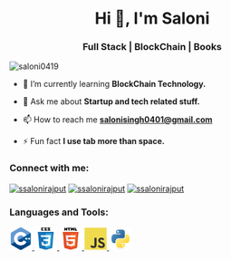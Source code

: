 <h1 align="center">Hi 👋, I'm Saloni</h1>
<h3 align="center">Full Stack | BlockChain | Books</h3>

<p align="left"> <img src="https://komarev.com/ghpvc/?username=saloni0419&label=Profile%20views&color=0e75b6&style=flat" alt="saloni0419" /> </p>

- 🌱 I’m currently learning **BlockChain Technology.**

- 💬 Ask me about **Startup and tech related stuff.**

- 📫 How to reach me **salonisingh0401@gmail.com**

- ⚡ Fun fact **I use tab more than space.**

<h3 align="left">Connect with me:</h3>
<p align="left">
<a href="https://twitter.com/ssalonirajput" target="blank"><img align="center" src="https://raw.githubusercontent.com/rahuldkjain/github-profile-readme-generator/master/src/images/icons/Social/twitter.svg" alt="ssalonirajput" height="30" width="40" /></a>
<a href="https://linkedin.com/in/ssalonirajput" target="blank"><img align="center" src="https://raw.githubusercontent.com/rahuldkjain/github-profile-readme-generator/master/src/images/icons/Social/linked-in-alt.svg" alt="ssalonirajput" height="30" width="40" /></a>
<a href="https://instagram.com/ssalonirajput" target="blank"><img align="center" src="https://raw.githubusercontent.com/rahuldkjain/github-profile-readme-generator/master/src/images/icons/Social/instagram.svg" alt="ssalonirajput" height="30" width="40" /></a>
</p>

<h3 align="left">Languages and Tools:</h3>
<p align="left"> <a href="https://www.w3schools.com/cpp/" target="_blank" rel="noreferrer"> <img src="https://raw.githubusercontent.com/devicons/devicon/master/icons/cplusplus/cplusplus-original.svg" alt="cplusplus" width="40" height="40"/> </a> <a href="https://www.w3schools.com/css/" target="_blank" rel="noreferrer"> <img src="https://raw.githubusercontent.com/devicons/devicon/master/icons/css3/css3-original-wordmark.svg" alt="css3" width="40" height="40"/> </a> <a href="https://www.w3.org/html/" target="_blank" rel="noreferrer"> <img src="https://raw.githubusercontent.com/devicons/devicon/master/icons/html5/html5-original-wordmark.svg" alt="html5" width="40" height="40"/> </a> <a href="https://developer.mozilla.org/en-US/docs/Web/JavaScript" target="_blank" rel="noreferrer"> <img src="https://raw.githubusercontent.com/devicons/devicon/master/icons/javascript/javascript-original.svg" alt="javascript" width="40" height="40"/> </a> <a href="https://www.python.org" target="_blank" rel="noreferrer"> <img src="https://raw.githubusercontent.com/devicons/devicon/master/icons/python/python-original.svg" alt="python" width="40" height="40"/> </a> </p>
